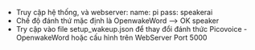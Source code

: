 - Truy cập hệ thống, và webserver:
    name: pi
    pass: speakerai
- Chế độ đánh thứ mặc định là OpenwakeWord --> OK speaker
- Try cập vào file setup_wakeup.json để thay đổi đánh thức Picovoice -  OpenwakeWord hoặc cấu hình trên WebServer Port 5000 

